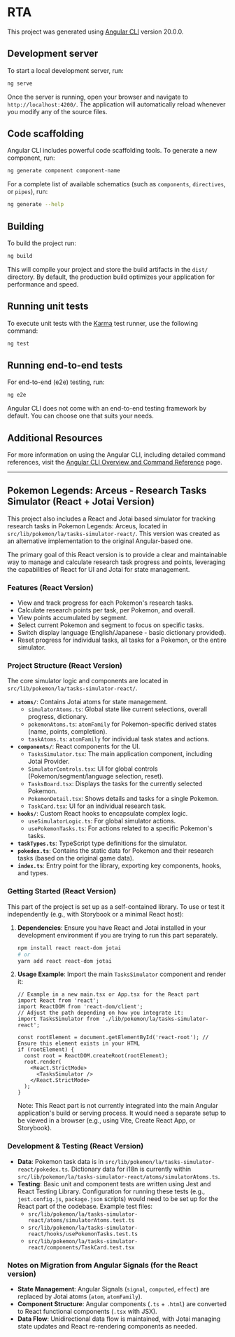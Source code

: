 # RTA

This project was generated using [Angular CLI](https://github.com/angular/angular-cli) version 20.0.0.

## Development server

To start a local development server, run:

```bash
ng serve
```

Once the server is running, open your browser and navigate to `http://localhost:4200/`. The application will automatically reload whenever you modify any of the source files.

## Code scaffolding

Angular CLI includes powerful code scaffolding tools. To generate a new component, run:

```bash
ng generate component component-name
```

For a complete list of available schematics (such as `components`, `directives`, or `pipes`), run:

```bash
ng generate --help
```

## Building

To build the project run:

```bash
ng build
```

This will compile your project and store the build artifacts in the `dist/` directory. By default, the production build optimizes your application for performance and speed.

## Running unit tests

To execute unit tests with the [Karma](https://karma-runner.github.io) test runner, use the following command:

```bash
ng test
```

## Running end-to-end tests

For end-to-end (e2e) testing, run:

```bash
ng e2e
```

Angular CLI does not come with an end-to-end testing framework by default. You can choose one that suits your needs.

## Additional Resources

For more information on using the Angular CLI, including detailed command references, visit the [Angular CLI Overview and Command Reference](https://angular.dev/tools/cli) page.

---

## Pokemon Legends: Arceus - Research Tasks Simulator (React + Jotai Version)

This project also includes a React and Jotai based simulator for tracking research tasks in Pokemon Legends: Arceus, located in `src/lib/pokemon/la/tasks-simulator-react/`. This version was created as an alternative implementation to the original Angular-based one.

The primary goal of this React version is to provide a clear and maintainable way to manage and calculate research task progress and points, leveraging the capabilities of React for UI and Jotai for state management.

### Features (React Version)

*   View and track progress for each Pokemon's research tasks.
*   Calculate research points per task, per Pokemon, and overall.
*   View points accumulated by segment.
*   Select current Pokemon and segment to focus on specific tasks.
*   Switch display language (English/Japanese - basic dictionary provided).
*   Reset progress for individual tasks, all tasks for a Pokemon, or the entire simulator.

### Project Structure (React Version)

The core simulator logic and components are located in `src/lib/pokemon/la/tasks-simulator-react/`.

*   **`atoms/`**: Contains Jotai atoms for state management.
    *   `simulatorAtoms.ts`: Global state like current selections, overall progress, dictionary.
    *   `pokemonAtoms.ts`: `atomFamily` for Pokemon-specific derived states (name, points, completion).
    *   `taskAtoms.ts`: `atomFamily` for individual task states and actions.
*   **`components/`**: React components for the UI.
    *   `TasksSimulator.tsx`: The main application component, including Jotai Provider.
    *   `SimulatorControls.tsx`: UI for global controls (Pokemon/segment/language selection, reset).
    *   `TasksBoard.tsx`: Displays the tasks for the currently selected Pokemon.
    *   `PokemonDetail.tsx`: Shows details and tasks for a single Pokemon.
    *   `TaskCard.tsx`: UI for an individual research task.
*   **`hooks/`**: Custom React hooks to encapsulate complex logic.
    *   `useSimulatorLogic.ts`: For global simulator actions.
    *   `usePokemonTasks.ts`: For actions related to a specific Pokemon's tasks.
*   **`taskTypes.ts`**: TypeScript type definitions for the simulator.
*   **`pokedex.ts`**: Contains the static data for Pokemon and their research tasks (based on the original game data).
*   **`index.ts`**: Entry point for the library, exporting key components, hooks, and types.

### Getting Started (React Version)

This part of the project is set up as a self-contained library. To use or test it independently (e.g., with Storybook or a minimal React host):

1.  **Dependencies**: Ensure you have React and Jotai installed in your development environment if you are trying to run this part separately.
    ```bash
    npm install react react-dom jotai
    # or
    yarn add react react-dom jotai
    ```

2.  **Usage Example**:
    Import the main `TasksSimulator` component and render it:

    ```tsx
    // Example in a new main.tsx or App.tsx for the React part
    import React from 'react';
    import ReactDOM from 'react-dom/client';
    // Adjust the path depending on how you integrate it:
    import TasksSimulator from './lib/pokemon/la/tasks-simulator-react';

    const rootElement = document.getElementById('react-root'); // Ensure this element exists in your HTML
    if (rootElement) {
      const root = ReactDOM.createRoot(rootElement);
      root.render(
        <React.StrictMode>
          <TasksSimulator />
        </React.StrictMode>
      );
    }
    ```
    Note: This React part is not currently integrated into the main Angular application's build or serving process. It would need a separate setup to be viewed in a browser (e.g., using Vite, Create React App, or Storybook).

### Development & Testing (React Version)

*   **Data**: Pokemon task data is in `src/lib/pokemon/la/tasks-simulator-react/pokedex.ts`. Dictionary data for i18n is currently within `src/lib/pokemon/la/tasks-simulator-react/atoms/simulatorAtoms.ts`.
*   **Testing**: Basic unit and component tests are written using Jest and React Testing Library. Configuration for running these tests (e.g., `jest.config.js`, `package.json` scripts) would need to be set up for the React part of the codebase. Example test files:
    *   `src/lib/pokemon/la/tasks-simulator-react/atoms/simulatorAtoms.test.ts`
    *   `src/lib/pokemon/la/tasks-simulator-react/hooks/usePokemonTasks.test.ts`
    *   `src/lib/pokemon/la/tasks-simulator-react/components/TaskCard.test.tsx`

### Notes on Migration from Angular Signals (for the React version)

*   **State Management**: Angular Signals (`signal`, `computed`, `effect`) are replaced by Jotai atoms (`atom`, `atomFamily`).
*   **Component Structure**: Angular components (`.ts` + `.html`) are converted to React functional components (`.tsx` with JSX).
*   **Data Flow**: Unidirectional data flow is maintained, with Jotai managing state updates and React re-rendering components as needed.
